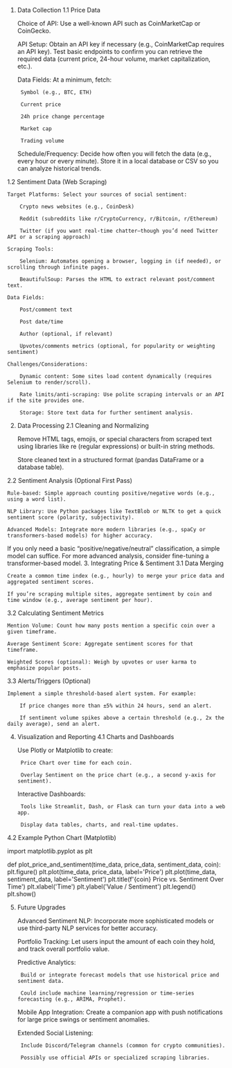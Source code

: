1. Data Collection
1.1 Price Data

    Choice of API: Use a well-known API such as CoinMarketCap or CoinGecko.

    API Setup: Obtain an API key if necessary (e.g., CoinMarketCap requires an API key). Test basic endpoints to confirm you can retrieve the required data (current price, 24-hour volume, market capitalization, etc.).

    Data Fields: At a minimum, fetch:

        Symbol (e.g., BTC, ETH)

        Current price

        24h price change percentage

        Market cap

        Trading volume

    Schedule/Frequency: Decide how often you will fetch the data (e.g., every hour or every minute). Store it in a local database or CSV so you can analyze historical trends.

1.2 Sentiment Data (Web Scraping)

    Target Platforms: Select your sources of social sentiment:

        Crypto news websites (e.g., CoinDesk)

        Reddit (subreddits like r/CryptoCurrency, r/Bitcoin, r/Ethereum)

        Twitter (if you want real-time chatter—though you’d need Twitter API or a scraping approach)

    Scraping Tools:

        Selenium: Automates opening a browser, logging in (if needed), or scrolling through infinite pages.

        BeautifulSoup: Parses the HTML to extract relevant post/comment text.

    Data Fields:

        Post/comment text

        Post date/time

        Author (optional, if relevant)

        Upvotes/comments metrics (optional, for popularity or weighting sentiment)

    Challenges/Considerations:

        Dynamic content: Some sites load content dynamically (requires Selenium to render/scroll).

        Rate limits/anti-scraping: Use polite scraping intervals or an API if the site provides one.

        Storage: Store text data for further sentiment analysis.

2. Data Processing
2.1 Cleaning and Normalizing

    Remove HTML tags, emojis, or special characters from scraped text using libraries like re (regular expressions) or built-in string methods.

    Store cleaned text in a structured format (pandas DataFrame or a database table).

2.2 Sentiment Analysis (Optional First Pass)

    Rule-based: Simple approach counting positive/negative words (e.g., using a word list).

    NLP Library: Use Python packages like TextBlob or NLTK to get a quick sentiment score (polarity, subjectivity).

    Advanced Models: Integrate more modern libraries (e.g., spaCy or transformers-based models) for higher accuracy.

If you only need a basic “positive/negative/neutral” classification, a simple model can suffice. For more advanced analysis, consider fine-tuning a transformer-based model.
3. Integrating Price & Sentiment
3.1 Data Merging

    Create a common time index (e.g., hourly) to merge your price data and aggregated sentiment scores.

    If you’re scraping multiple sites, aggregate sentiment by coin and time window (e.g., average sentiment per hour).

3.2 Calculating Sentiment Metrics

    Mention Volume: Count how many posts mention a specific coin over a given timeframe.

    Average Sentiment Score: Aggregate sentiment scores for that timeframe.

    Weighted Scores (optional): Weigh by upvotes or user karma to emphasize popular posts.

3.3 Alerts/Triggers (Optional)

    Implement a simple threshold-based alert system. For example:

        If price changes more than ±5% within 24 hours, send an alert.

        If sentiment volume spikes above a certain threshold (e.g., 2x the daily average), send an alert.

4. Visualization and Reporting
4.1 Charts and Dashboards

    Use Plotly or Matplotlib to create:

        Price Chart over time for each coin.

        Overlay Sentiment on the price chart (e.g., a second y-axis for sentiment).

    Interactive Dashboards:

        Tools like Streamlit, Dash, or Flask can turn your data into a web app.

        Display data tables, charts, and real-time updates.

4.2 Example Python Chart (Matplotlib)

import matplotlib.pyplot as plt

def plot_price_and_sentiment(time_data, price_data, sentiment_data, coin):
    plt.figure()
    plt.plot(time_data, price_data, label='Price')
    plt.plot(time_data, sentiment_data, label='Sentiment')
    plt.title(f'{coin} Price vs. Sentiment Over Time')
    plt.xlabel('Time')
    plt.ylabel('Value / Sentiment')
    plt.legend()
    plt.show()

5. Future Upgrades

    Advanced Sentiment NLP: Incorporate more sophisticated models or use third-party NLP services for better accuracy.

    Portfolio Tracking: Let users input the amount of each coin they hold, and track overall portfolio value.

    Predictive Analytics:

        Build or integrate forecast models that use historical price and sentiment data.

        Could include machine learning/regression or time-series forecasting (e.g., ARIMA, Prophet).

    Mobile App Integration: Create a companion app with push notifications for large price swings or sentiment anomalies.

    Extended Social Listening:

        Include Discord/Telegram channels (common for crypto communities).

        Possibly use official APIs or specialized scraping libraries.